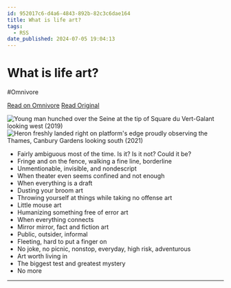 ```yaml
---
id: 952017c6-d4a6-4843-892b-82c3c6dae164
title: What is life art?
tags:
  - RSS
date_published: 2024-07-05 19:04:13
---
```


# What is life art?
#Omnivore

[Read on Omnivore](https://omnivore.app/me/what-is-life-art-19085688ccb)
[Read Original](https://thewhodidthis.com/what-is-life-art/)



![Young man hunched over the Seine at the tip of Square du Vert-Galant looking west (2019)](https:&#x2F;&#x2F;proxy-prod.omnivore-image-cache.app&#x2F;720x960,swG63oWslSjxzsCLdw0Exr4Sm3VOhk4ARCuCK08N4hSs&#x2F;https:&#x2F;&#x2F;thewhodidthis.com&#x2F;what-is-life-art&#x2F;IMG_0908.jpg) ![Heron freshly landed right on platform&#39;s edge proudly observing the Thames, Canbury Gardens looking south (2021)](https:&#x2F;&#x2F;proxy-prod.omnivore-image-cache.app&#x2F;720x960,sqKD6YGGJSsTMVpOhLVDcQoCc2CGysAyJJUqczbVHBMs&#x2F;https:&#x2F;&#x2F;thewhodidthis.com&#x2F;what-is-life-art&#x2F;IMG_0942.jpg) 

* Fairly ambiguous most of the time. Is it? Is it not? Could it be?
* Fringe and on the fence, walking a fine line, borderline
* Unmentionable, invisible, and nondescript
* When theater even seems confined and not enough
* When everything is a draft
* Dusting your broom art
* Throwing yourself at things while taking no offense art
* Little mouse art
* Humanizing something free of error art
* When everything connects
* Mirror mirror, fact and fiction art
* Public, outsider, informal
* Fleeting, hard to put a finger on
* No joke, no picnic, nonstop, everyday, high risk, adventurous
* Art worth living in
* The biggest test and greatest mystery
* No more

---